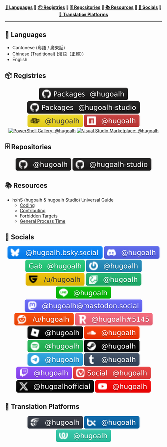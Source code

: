 <div align="center"><b>

[💬 Languages](#47e957fba4554541bca85acc1ee69832-languages) 💠 [📦 Registries](#47e957fba4554541bca85acc1ee69832-registries) 💠 [🗄️ Repositories](#47e957fba4554541bca85acc1ee69832-repositories) 💠 [📚 Resources](#47e957fba4554541bca85acc1ee69832-resources) 💠 [👥 Socials](#47e957fba4554541bca85acc1ee69832-socials) 💠 [🦜 Translation Platforms](#47e957fba4554541bca85acc1ee69832-translation-platforms)

</b></div>

---

<h2 id="47e957fba4554541bca85acc1ee69832-languages">💬 Languages</h2>

- Cantonese (粵語 / 廣東話)
- Chinese (Traditional) (漢語（正體）)
- English

<h2 id="47e957fba4554541bca85acc1ee69832-registries">📦 Registries</h2>

<div align="center">

[![GitHub Packages: @hugoalh](./asset/badge/registry/github-packages.svg "GitHub Packages: @hugoalh")](https://github.com/hugoalh?tab=packages)
[![GitHub Packages: @hugoalh-studio](./asset/badge/registry/github-packages-studio.svg "GitHub Packages: @hugoalh-studio")](https://github.com/orgs/hugoalh-studio/packages)
[![JSR: @hugoalh](./asset/badge/registry/jsr.svg "JSR: @hugoalh")](https://jsr.io/@hugoalh)
[![NPM: @hugoalh](./asset/badge/registry/npm.svg "NPM: @hugoalh")](https://www.npmjs.com/search?q=%40hugoalh%2F)
[![PowerShell Gallery: @hugoalh](https://img.shields.io/badge/@hugoalh-5391FE?label=PowerShell%20Gallery&labelColor=5391FE&logoColor=ffffff&style=flat "PowerShell Gallery: @hugoalh")](https://www.powershellgallery.com/profiles/hugoalh)
[![Visual Studio Marketplace: @hugoalh](https://img.shields.io/badge/@hugoalh-CB2E6D?label=Visual%20Studio%20Marketplace&labelColor=CB2E6D&logoColor=ffffff&style=flat "Visual Studio Marketplace: @hugoalh")](https://marketplace.visualstudio.com/publishers/hugoalh)

</div>

<h2 id="47e957fba4554541bca85acc1ee69832-repositories">🗄️ Repositories</h2>

<div align="center">

[![GitHub: @hugoalh](./asset/badge/repository/github.svg "GitHub: @hugoalh")](https://github.com/hugoalh?tab=repositories)
[![GitHub: @hugoalh-studio](./asset/badge/repository/github-studio.svg "GitHub: @hugoalh-studio")](https://github.com/orgs/hugoalh-studio/repositories)

</div>

<h2 id="47e957fba4554541bca85acc1ee69832-resources">📚 Resources</h2>

- hxhS (hugoalh & hugoalh Studio) Universal Guide
  - [Coding](https://github.com/hugoalh/hugoalh/blob/main/universal-guide/coding.md)
  - [Contributing](https://github.com/hugoalh/hugoalh/blob/main/universal-guide/contributing.md)
  - [Forbidden Targets](https://github.com/hugoalh/hugoalh/blob/main/universal-guide/forbidden-targets.md)
  - [General Process Time](https://github.com/hugoalh/hugoalh/blob/main/universal-guide/general-process-time.md)

<h2 id="47e957fba4554541bca85acc1ee69832-socials">👥 Socials</h2>

<div align="center">

[![Bluesky: @hugoalh.bsky.social](./asset/badge/social/bluesky.svg "Bluesky: @hugoalh.bsky.social")](https://bsky.app/profile/hugoalh.bsky.social)
![Discord: @hugoalh](./asset/badge/social/discord.svg "Discord: @hugoalh")
[![Gab: @hugoalh](./asset/badge/social/gab.svg "Gab: @hugoalh")](https://gab.com/hugoalh)
[![Gravatar: @hugoalh](./asset/badge/social/gravatar.svg "Gravatar: @hugoalh")](https://gravatar.com/hugoalh)
[![Guilded: /u/hugoalh](./asset/badge/social/guilded.svg "Guilded: /u/hugoalh")](https://www.guilded.gg/u/hugoalh)
[![Imgur: @hugoalh](./asset/badge/social/imgur.svg "Imgur: @hugoalh")](https://imgur.com/user/hugoalh)
![LINE: @hugoalh](./asset/badge/social/line.svg "LINE: @hugoalh")
[![Mastodon: @hugoalh@mastodon.social](./asset/badge/social/mastodon.svg "Mastodon: @hugoalh@mastodon.social")](https://mastodon.social/@hugoalh)
[![Reddit: /u/hugoalh](./asset/badge/social/reddit.svg "Reddit: /u/hugoalh")](https://www.reddit.com/user/hugoalh)
![Revolt Chat: @hugoalh#5145](./asset/badge/social/revolt-chat.svg "Revolt Chat: @hugoalh#5145")
[![Roblox: @hugoalh](./asset/badge/social/roblox.svg "Roblox: @hugoalh")](https://www.roblox.com/users/194932593/profile)
[![SoundCloud: @hugoalh](./asset/badge/social/soundcloud.svg "SoundCloud: @hugoalh")](https://soundcloud.com/hugoalh)
[![Spotify: @hugoalh](./asset/badge/social/spotify.svg "Spotify: @hugoalh")](https://open.spotify.com/user/hugoalh)
[![Steam: @hugoalh](./asset/badge/social/steam.svg "Steam: @hugoalh")](https://steamcommunity.com/id/hugoalh)
[![Telegram: @hugoalh](./asset/badge/social/telegram.svg "Telegram: @hugoalh")](https://t.me/hugoalh)
[![Tumblr: @hugoalh](./asset/badge/social/tumblr.svg "Tumblr: @hugoalh")](https://hugoalh.tumblr.com)
[![Twitch: @hugoalh](./asset/badge/social/twitch.svg "Twitch: @hugoalh")](https://www.twitch.tv/hugoalh)
[![Vivaldi Social: @hugoalh](./asset/badge/social/vivaldi-social.svg "Vivaldi Social: @hugoalh")](https://social.vivaldi.net/@hugoalh)
[![X: @hugoalhofficial](./asset/badge/social/x.svg "X: @hugoalhofficial")](https://x.com/hugoalhofficial)
[![YouTube: @hugoalh](./asset/badge/social/youtube.svg "YouTube: @hugoalh")](https://www.youtube.com/@hugoalh)

</div>

<h2 id="47e957fba4554541bca85acc1ee69832-translation-platforms">🦜 Translation Platforms</h2>

<div align="center">

[![Crowdin: @hugoalh](./asset/badge/translation-platform/crowdin.svg "Crowdin: @hugoalh")](https://crowdin.com/profile/hugoalh)
[![Transifex: @hugoalh](./asset/badge/translation-platform/transifex.svg "Transifex: @hugoalh")](https://app.transifex.com/user/profile/hugoalh)
[![Weblate: @hugoalh](./asset/badge/translation-platform/weblate.svg "Weblate: @hugoalh")](https://hosted.weblate.org/user/hugoalh)

</div>

